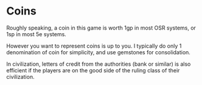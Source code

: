 # Coins

Roughly speaking, a coin in this game is worth 1gp in most OSR systems, or 1sp in most 5e systems.

However you want to represent coins is up to you. I typically do only 1 denomination of coin for simplicity, and use gemstones for consolidation. 

In civilization, letters of credit from the authorities (bank or similar) is also efficient if the players are on the good side of the ruling class of their civilization.